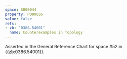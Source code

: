 ```yaml
---
space: S000044
property: P000056
value: false
refs:
- zb: "0386.54001"
  name: Counterexamples in Topology
---
```


Asserted in the General Reference Chart for space #52 in
{{zb:0386.54001}}.
